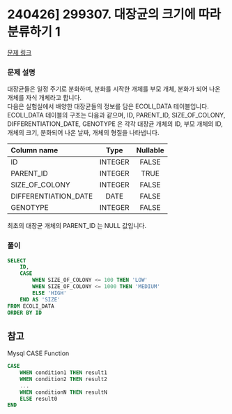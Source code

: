 # 240426] 299307. 대장균의 크기에 따라 분류하기 1

[문제 링크](https://school.programmers.co.kr/learn/courses/30/lessons/299307)

### 문제 설명
대장균들은 일정 주기로 분화하며, 분화를 시작한 개체를 부모 개체, 분화가 되어 나온 개체를 자식 개체라고 합니다.  
다음은 실험실에서 배양한 대장균들의 정보를 담은 ECOLI_DATA 테이블입니다. ECOLI_DATA 테이블의 구조는 다음과 같으며, ID, PARENT_ID, SIZE_OF_COLONY, DIFFERENTIATION_DATE, GENOTYPE 은 각각 대장균 개체의 ID, 부모 개체의 ID, 개체의 크기, 분화되어 나온 날짜, 개체의 형질을 나타냅니다.  

| Column name        | Type    | Nullable |
|:--------------------|:---------:|:----------:|
| ID                 | INTEGER | FALSE    |
| PARENT_ID          | INTEGER | TRUE     |
| SIZE_OF_COLONY     | INTEGER | FALSE    |
| DIFFERENTIATION_DATE | DATE  | FALSE    |
| GENOTYPE           | INTEGER | FALSE    |

최초의 대장균 개체의 PARENT_ID 는 NULL 값입니다.  

### 풀이
```sql
SELECT
    ID,
    CASE
        WHEN SIZE_OF_COLONY <= 100 THEN 'LOW'
        WHEN SIZE_OF_COLONY <= 1000 THEN 'MEDIUM'
        ELSE 'HIGH'
    END AS 'SIZE'
FROM ECOLI_DATA
ORDER BY ID
```

## 참고
Mysql CASE Function
```sql
CASE
    WHEN condition1 THEN result1
    WHEN condition2 THEN result2
    ...
    WHEN conditionN THEN resultN
    ELSE result0
END
```
